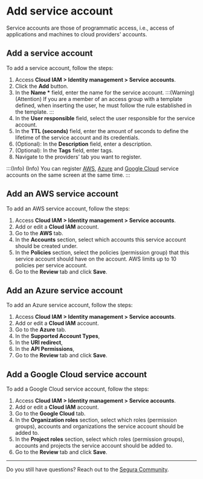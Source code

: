 # Add service account

Service accounts are those of programmatic access, i.e., access of applications and machines to cloud providers' accounts.

## Add a service account

To add a service account, follow the steps: 

1. Access **Cloud IAM \> Identity management \> Service accounts**.  
2. Click the **Add** button.  
3. In the **Name \*** field, enter the name for the service account.
    :::(Warning) (Attention)
    If you are a member of an access group with a template defined, when inserting the user, he must follow the rule established in the template.
    :::
4. In the **User responsible** field, select the user responsible for the service account.  
5. In the **TTL (seconds)** field, enter the amount of seconds to define the lifetime of the service account and its credentials.  
6. (Optional): In the **Description** field, enter a description.  
7. (Optional): In the **Tags** field, enter tags.  
8. Navigate to the providers’ tab you want to register.

:::(Info) (Info)
You can register [AWS](/v4/docs/add-service-account#add-an-aws-service-account), [Azure](/v4/docs/add-service-account#add-an-azure-service-account) and [Google Cloud](/v4/docs/add-service-account#add-a-google-cloud-service-account) service accounts on the same screen at the same time.
::: 

## Add an AWS service account

To add an AWS service account, follow the steps: 

1. Access **Cloud IAM \> Identity management \> Service accounts**.  
2. Add or edit a **Cloud IAM** account.  
3. Go to the **AWS** tab.  
4. In the **Accounts** section, select which accounts this service account should be created under.  
5. In the **Policies** section, select the policies (permission group) that this service account should have on the account. AWS limits up to 10 policies per service account.  
6. Go to the **Review** tab and click **Save**.

## Add an Azure service account

To add an Azure service account, follow the steps: 

1. Access **Cloud IAM \> Identity management \> Service accounts**.  
2. Add or edit a **Cloud IAM** account.  
3. Go to the **Azure** tab.  
4. In the **Supported Account Types**,   
5. In the **URI redirect**,   
6. In the **API Permissions**,   
7. Go to the **Review** tab and click **Save**.

## Add a Google Cloud service account

To add a Google Cloud service account, follow the steps: 

1. Access **Cloud IAM \> Identity management \> Service accounts**.  
2. Add or edit a **Cloud IAM** account.  
3. Go to the **Google Cloud** tab.  
4. In the **Organization roles** section, select which roles (permission groups), accounts and organizations the service account should be added to.  
5. In the **Project roles** section, select which roles (permission groups), accounts and projects the service account should be added to.  
6. Go to the **Review** tab and click **Save**.

---
Do you still have questions? Reach out to the [Segura Community](https://community.Segura.io/).